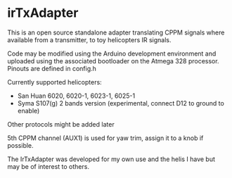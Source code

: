 
irTxAdapter
=============

This is an open source standalone adapter translating CPPM signals where 
available from a transmitter, to toy helicopters IR signals.

Code may be modified using the Arduino development environment and 
uploaded using the associated bootloader on the Atmega 328
processor. Pinouts are defined in config.h

Currently supported helicopters:

- San Huan 6020, 6020-1, 6023-1, 6025-1
- Syma S107(g) 2 bands version (experimental, connect D12 to ground to enable)

Other protocols might be added later

5th CPPM channel (AUX1) is used for yaw trim, assign it to a knob if possible.

The IrTxAdapter was developed for my own use and the helis I 
have but may be of interest to others.